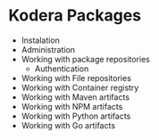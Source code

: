 
# Kodera Packages
- Instalation
- Administration
- Working with package repositories
     - Authentication
- Working with File repositories
- Working with Container registry
- Working with Maven artifacts
- Working with NPM artifacts
- Working with Python artifacts
- Working with Go artifacts

